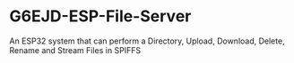 # G6EJD-ESP-File-Server
An ESP32 system that can perform a Directory, Upload, Download, Delete, Rename and Stream Files in SPIFFS

